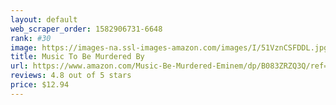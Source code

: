 ```yaml
---
layout: default 
﻿web_scraper_order: 1582906731-6648
rank: #30
image: https://images-na.ssl-images-amazon.com/images/I/51VznCSFDDL.jpg
title: Music To Be Murdered By
url: https://www.amazon.com/Music-Be-Murdered-Eminem/dp/B083ZRZQ3Q/ref=zg_mw_music_30?_encoding=UTF8&psc=1&refRID=W62ZJ4MEWNEZHB0GJJHX
reviews: 4.8 out of 5 stars
price: $12.94 
---
```

